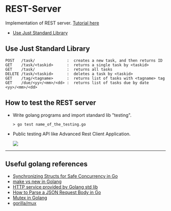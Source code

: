 # REST-Server
Implementation of REST server. [Tutorial here](https://eli.thegreenplace.net/2021/rest-servers-in-go-part-1-standard-library/)

* [Use Just Standard Library](#StandardLib)

## <a name="StandardLib"> Use Just Standard Library </a>
    POST   /task/              :  creates a new task, and then returns ID
    GET    /task/<taskid>      :  returns a single task by <taskid> 
    GET    /task/              :  returns all tasks
    DELETE /task/<taskid>      :  deletes a task by <taskid>
    GET    /tag/<tagname>      :  returns list of tasks with <tagname> tag
    GET    /due/<yy>/<mm>/<dd> :  returns list of tasks due by date <yy>/<mm>/<dd>

## How to test the REST server
* Write golang programs and import standard lib "testing".

    `> go test name_of_the_testing.go`
    
* Public testing API like Advanced Rest Client Application.

    <img src="https://i.imgur.com/UzxI6P9.png">

---

## Useful golang references 
* [Synchronizing Structs for Safe Concurrency in Go](https://bbengfort.github.io/2017/02/synchronizing-structs/)
* [make vs new in Golang](https://medium.com/d-d-mag/golang-%E7%AD%86%E8%A8%98-make-%E8%88%87-new-%E7%9A%84%E5%B7%AE%E5%88%A5-68b05c7ce016)
* [HTTP service provided by Golang std lib](https://www.jianshu.com/p/16210100d43d)
* [How to Parse a JSON Request Body in Go](https://www.alexedwards.net/blog/how-to-properly-parse-a-json-request-body)
* [Mutex in Golang](https://tour.golang.org/concurrency/9)
* [gorilla/mux](https://github.com/gorilla/mux)
